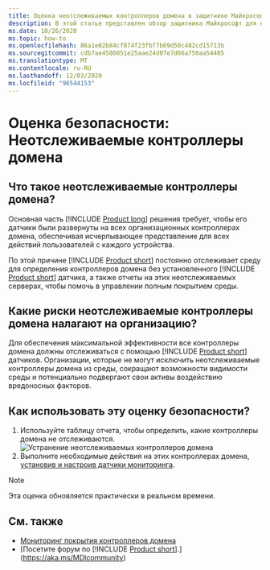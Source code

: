 ```yaml
---
title: Оценка неотслеживаемых контроллеров домена в защитнике Майкрософт
description: В этой статье представлен обзор защитника Майкрософт для неотслеживаемого отчета об оценке контроллеров домена с удостоверениями.
ms.date: 10/26/2020
ms.topic: how-to
ms.openlocfilehash: 86a1e02b84cf874f23fbf7b69d50c482cd15713b
ms.sourcegitcommit: cdb7ae4580851e25aae24d07e7d66a750aa54405
ms.translationtype: MT
ms.contentlocale: ru-RU
ms.lasthandoff: 12/03/2020
ms.locfileid: "96544153"
---
```

# <a name="security-assessment-unmonitored-domain-controllers"></a>Оценка безопасности: Неотслеживаемые контроллеры домена

## <a name="what-are-unmonitored-domain-controllers"></a>Что такое неотслеживаемые контроллеры домена?

Основная часть [!INCLUDE [Product long](includes/product-long.md)] решения требует, чтобы его датчики были развернуты на всех организационных контроллерах домена, обеспечивая исчерпывающее представление для всех действий пользователей с каждого устройства.

По этой причине [!INCLUDE [Product short](includes/product-short.md)] постоянно отслеживает среду для определения контроллеров домена без установленного [!INCLUDE [Product short](includes/product-short.md)] датчика, а также отчеты на этих неотслеживаемых серверах, чтобы помочь в управлении полным покрытием среды.

## <a name="what-risk-do-unmonitored-domain-controllers-pose-to-an-organization"></a>Какие риски неотслеживаемые контроллеры домена налагают на организацию?

Для обеспечения максимальной эффективности все контроллеры домена должны отслеживаться с помощью [!INCLUDE [Product short](includes/product-short.md)] датчиков. Организации, которые не могут исключить неотслеживаемые контроллеры домена из среды, сокращают возможности видимости среды и потенциально подвергают свои активы воздействию вредоносных факторов.

## <a name="how-do-i-use-this-security-assessment"></a>Как использовать эту оценку безопасности?

1. Используйте таблицу отчета, чтобы определить, какие контроллеры домена не отслеживаются.
    ![Устранение неотслеживаемых контроллеров домена](media/cas-isp-unmonitored-domain-controller-1.png)
1. Выполните необходимые действия на этих контроллерах домена, [установив и настроив датчики мониторинга](sensor-monitoring.md#domain-controller-status).

> [!NOTE]
> Эта оценка обновляется практически в реальном времени.

## <a name="see-also"></a>См. также

- [Мониторинг покрытия контроллеров домена](sensor-monitoring.md)
- [Посетите форум по [!INCLUDE [Product short](includes/product-short.md)].](https://aka.ms/MDIcommunity)
